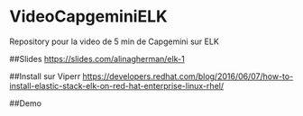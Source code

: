 # VideoCapgeminiELK
Repository pour la video de 5 min de Capgemini sur ELK


##Slides
https://slides.com/alinagherman/elk-1

##Install sur Viperr
https://developers.redhat.com/blog/2016/06/07/how-to-install-elastic-stack-elk-on-red-hat-enterprise-linux-rhel/ 

##Demo

